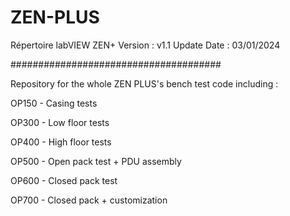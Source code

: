 # ZEN-PLUS
Répertoire labVIEW ZEN+
Version : v1.1
Update Date : 03/01/2024

######################################

Repository for the whole ZEN PLUS's bench test code including :

OP150 - Casing tests

OP300 - Low floor tests

OP400 - High floor tests

OP500 - Open pack test + PDU assembly

OP600 - Closed pack test

OP700 - Closed pack + customization